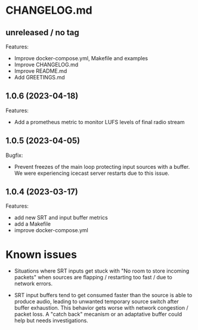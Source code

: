 # CHANGELOG.md

## unreleased / no tag

Features:

- Improve docker-compose.yml, Makefile and examples
- Improve CHANGELOG.md
- Improve README.md
- Add GREETINGS.md

## 1.0.6 (2023-04-18)

Features:

- Add a prometheus metric to monitor LUFS levels of final radio stream

## 1.0.5 (2023-04-05)

Bugfix:

- Prevent freezes of the main loop protecting input sources with a buffer.
  We were experiencing icecast server restarts due to this issue.

## 1.0.4 (2023-03-17)

Features:

- add new SRT and input buffer metrics
- add a Makefile
- improve docker-compose.yml

# Known issues

- Situations where SRT inputs get stuck with "No room to store incoming packets"
  when sources are flapping / restarting too fast / due to network errors.

- SRT input buffers tend to get consumed faster than the source is able to
  produce audio, leading to unwanted temporary source switch after buffer
  exhaustion. This behavior gets worse with network congestion / packet loss. A
  "catch back" mecanism or an adaptative buffer could help but needs
  investigations.
